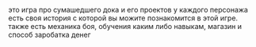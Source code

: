 это игра про сумашедшего дока и его проектов у каждого персонажа есть своя история с которой вы можите познакомится в этой игре. также есть механика боя, обучения каким либо навыкам, магазин и способ заробатка денег

